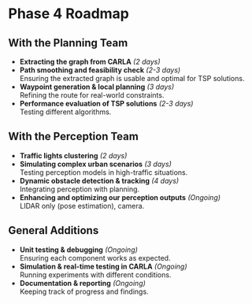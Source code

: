 # Phase 4 Roadmap

## With the Planning Team

- **Extracting the graph from CARLA** *(2 days)*  
- **Path smoothing and feasibility check** *(2-3 days)*  
  Ensuring the extracted graph is usable and optimal for TSP solutions.  
- **Waypoint generation & local planning** *(3 days)*  
  Refining the route for real-world constraints.  
- **Performance evaluation of TSP solutions** *(2-3 days)*  
  Testing different algorithms.  

## With the Perception Team

- **Traffic lights clustering** *(2 days)*  
- **Simulating complex urban scenarios** *(3 days)*  
  Testing perception models in high-traffic situations.  
- **Dynamic obstacle detection & tracking** *(4 days)*  
  Integrating perception with planning.  
- **Enhancing and optimizing our perception outputs** *(Ongoing)*  
  LIDAR only (pose estimation), camera.  

## General Additions

- **Unit testing & debugging** *(Ongoing)*  
  Ensuring each component works as expected.  
- **Simulation & real-time testing in CARLA** *(Ongoing)*  
  Running experiments with different conditions.  
- **Documentation & reporting** *(Ongoing)*  
  Keeping track of progress and findings.  
